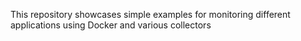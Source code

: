 This repository showcases simple examples for monitoring different applications using Docker and various collectors
